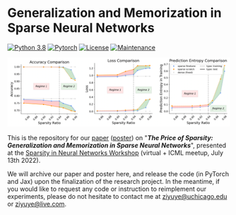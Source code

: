# Generalization and Memorization in Sparse Neural Networks
[![Python 3.8](https://img.shields.io/badge/Python-3.8-blueviolet.svg)](https://www.python.org/downloads/release/python-380/) [![Pytorch](https://img.shields.io/badge/Pytorch-1.12.1-critical.svg)](https://github.com/pytorch/pytorch/releases/tag/v1.12.0) [![License](https://img.shields.io/badge/License-Apache%202.0-ff69b4.svg)](https://opensource.org/licenses/Apache-2.0) [![Maintenance](https://img.shields.io/badge/Maintained%3F-yes-success.svg)](https://GitHub.com/Naereen/StrapDown.js/graphs/commit-activity)

![illustration](illustration.png)

This is the repository for our [paper](https://github.com/ZIYU-DEEP/Generalization-and-Memorization-in-Sparse-Training/blob/main/paper.pdf) ([poster](https://github.com/ZIYU-DEEP/Generalization-and-Memorization-in-Sparse-Training/blob/main/Poster.pdf)) on "***The Price of Sparsity: Generalization and Memorization in Sparse Neural Networks***", presented at the [Sparsity in Neural Networks Workshop](https://www.sparseneural.net/) (virtual + ICML meetup, July 13th 2022). 

We will archive our paper and poster here, and release the code (in PyTorch and Jax) upon the finalization of the research project. In the meantime, if you would like to request any code or instruction to reimplement our experiments, please do not hesitate to contact me at ziyuye@uchicago.edu or ziyuye@live.com.

